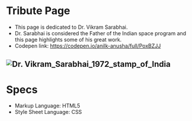 # Tribute Page
- This page is dedicated to Dr. Vikram Sarabhai. 
- Dr. Sarabhai is considered the Father of the Indian space program and this page highlights some of his great work.
- Codepen link: https://codepen.io/anilk-anusha/full/PoxBZJJ

![Dr. Vikram_Sarabhai_1972_stamp_of_India](https://upload.wikimedia.org/wikipedia/commons/b/bf/Vikram_Sarabhai_1972_stamp_of_India.jpg)
----
# Specs 
- Markup Language: HTML5
- Style Sheet Language: CSS
